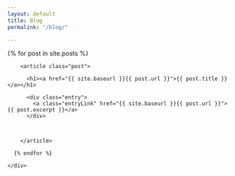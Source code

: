 ```yaml
---
layout: default
title: Blog
permalink: "/blog/"

---
```


<div id="main" role="main" class="container">
    <div class="posts">
      {% for post in site.posts %}

        <article class="post">

          <h1><a href="{{ site.baseurl }}{{ post.url }}">{{ post.title }}</a></h1>

          <div class="entry">
            <a class="entryLink" href="{{ site.baseurl }}{{ post.url }}">{{ post.excerpt }}</a>
          </div>

          

        </article> 

      {% endfor %}
      
    </div>

</DIV>


